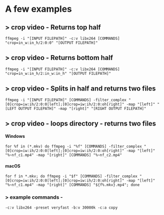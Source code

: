 # A few examples
## > crop video - Returns top half
`ffmpeg -i "[INPUT FILEPATH]" -c:v libx264 [COMMANDS] "crop=in_w:in_h/2:0:0" "[OUTPUT FILEPATH]"`

## > crop video - Returns bottom half
`ffmpeg -i "[INPUT FILEPATH]" -c:v libx264 [COMMANDS] "crop=in_w:in_h/2:in_w:in_h" "[OUTPUT FILEPATH]"`

## > crop video - Splits in half and returns two files
`ffmpeg -i "[INPUT FILEPATH]" [COMMANDS] -filter_complex "[0]crop=iw:ih/2:0:0[left];[0]crop=iw:ih/2:0:oh[right]" -map "[left]" "[LEFT OUTPUT FILEPATH]" -map "[right]" "[RIGHT OUTPUT FILEPATH]"`

## > crop video - loops directory - returns two files
#### Windows
`for %f in (*.mkv) do ffmpeg -i "%f" [COMMANDS] -filter_complex "[0]crop=iw:ih/2:0:0[left];[0]crop=iw:ih/2:0:oh[right]" -map "[left]" "%~nf_c1.mp4" -map "[right]" [COMMANDS] "%~nf_c2.mp4"`
#### macOS
`for f in *.mkv; do ffmpeg -i "$f" [COMMANDS] -filter_complex "[0]crop=iw:ih/2:0:0[left];[0]crop=iw:ih/2:0:oh[right]" -map "[left]" "%~nf_c1.mp4" -map "[right]" [COMMANDS] "${f%.mkv}.mp4"; done`

### > example commands -
`-c:v libx264 -preset veryfast -b:v 30000k -c:a copy`